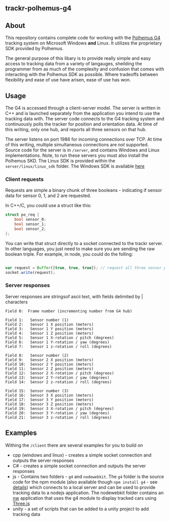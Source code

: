 ## trackr-polhemus-g4

## About
This repository contains complete code for working with the [Polhemus G4](http://polhemus.com/motion-tracking/all-trackers/g4) tracking system on Microsoft Windows **and** Linux.  It utilizes the proprietary SDK provided by Polhemus.

The general purpose of this libary is to provide really simple and easy access to tracking data from a variety of langauges, sheilding the programmer from as much of the complexity and confusion that comes with interacting with the Polhemus SDK as possible.  Where tradeoffs between flexibility and ease of use have arisen, ease of use has won.

## Usage
The G4 is accessed through a client-server model.  The server is written in C++ and is launched separately from the application you intend to use the tracking data with.  The server code connects to the G4 tracking system and continuously polls the tracker for position and orientation data.  At time of this writing, only one hub, and reports all three sensors on that hub.

The server listens on port 1986 for incoming connections over TCP.  At time of this writing, multiple simultaneous connections are *not* supported.  Source code for the server is in `/server`, and contains Windows and Linux implementations.  Note, to run these servers you must also install the Polhemus SKD.  The Linux SDK is provided within the `server/linux/linux_sdk` folder.  The Windows SDK is available [here](ftp://ftp.polhemus.com/pub/Standalone/SWD-PS08-08-4.3.0-PISDKSetup.exe)

### Client requests
Requests are simple a binary chunk of three booleans - indicating if sensor data for sensor 0, 1, and 2 are requested.  

In C++/C, you could use a struct like this:
```cpp
struct po_req {
	bool sensor_0;
	bool sensor_1;
	bool sensor_2;
};
```
You can write that struct directly to a socket connected to the trackr server.  In other languages, you just need to make sure you are sending the raw boolean triple.  For example, in node, you could do the folling:

```js

var request = Buffer([true, true, true]); // request all three sensor position/orientation
socket.write(request);
```

### Server responses
Server responses are stringsof ascii text, with fields delimited by | characters

```
Field 0:  Frame number (incrementing number from G4 hub)

Field 1:   Sensor number (1)
Field 2:   Sensor 1 X position (meters)
Field 3:   Sensor 1 Y position (meters)
Field 4:   Sensor 1 Z position (meters)
Field 5:   Sensor 1 X-rotation / pitch (degrees)
Field 6:   Sensor 1 Y-rotation / yaw (degrees)
Field 7:   Sensor 1 z-rotation / roll (degrees)

Field 8:   Sensor number (2)
Field 9:   Sensor 2 X position (meters)
Field 10:  Sensor 2 Y position (meters)
Field 11:  Sensor 2 Z position (meters)
Field 12:  Sensor 2 X-rotation / pitch (degrees)
Field 13:  Sensor 2 Y-rotation / yaw (degrees)
Field 14:  Sensor 2 z-rotation / roll (degrees)

Field 15:  Sensor number (3)
Field 16:  Sensor 3 X position (meters)
Field 17:  Sensor 3 Y position (meters)
Field 18:  Sensor 3 Z position (meters)
Field 19:  Sensor 3 X-rotation / pitch (degrees)
Field 20:  Sensor 3 Y-rotation / yaw (degrees)
Field 21:  Sensor 3 z-rotation / roll (degrees)
```
## Examples
Withing the `/client` there are several examples for you to build on

- cpp (windows and linux) - creates a simple socket connection and outputs the server responses
- C# - creates a simple socket connection and outputs the server responses
- js - Contains two folders - `g4` and `nodewebkit`.  The `g4` folder is the source code for the npm module (also available though `npm install g4` - see [details](https://www.npmjs.com/package/g4)) which connects to a local server and can be used to provide tracking data to a nodejs application.  The nodewebkit folder contains an [nw](http://nwjs.io/) application that uses the g4 module to display tracked cars using [Three.js](http://threejs.org/)
- unity - a set of scripts that can be added to a unity project to add tracking data
